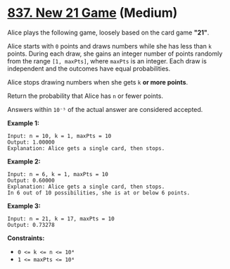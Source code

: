 # [837. New 21 Game][link] (Medium)

[link]: https://leetcode.com/problems/new-21-game/

Alice plays the following game, loosely based on the card game **"21"**.

Alice starts with `0` points and draws numbers while she has less than `k` points. During each draw,
she gains an integer number of points randomly from the range `[1, maxPts]`, where `maxPts` is an
integer. Each draw is independent and the outcomes have equal probabilities.

Alice stops drawing numbers when she gets `k` **or more points**.

Return the probability that Alice has `n` or fewer points.

Answers within `10⁻⁵` of the actual answer are considered accepted.

**Example 1:**

```
Input: n = 10, k = 1, maxPts = 10
Output: 1.00000
Explanation: Alice gets a single card, then stops.
```

**Example 2:**

```
Input: n = 6, k = 1, maxPts = 10
Output: 0.60000
Explanation: Alice gets a single card, then stops.
In 6 out of 10 possibilities, she is at or below 6 points.
```

**Example 3:**

```
Input: n = 21, k = 17, maxPts = 10
Output: 0.73278
```

**Constraints:**

- `0 <= k <= n <= 10⁴`
- `1 <= maxPts <= 10⁴`
